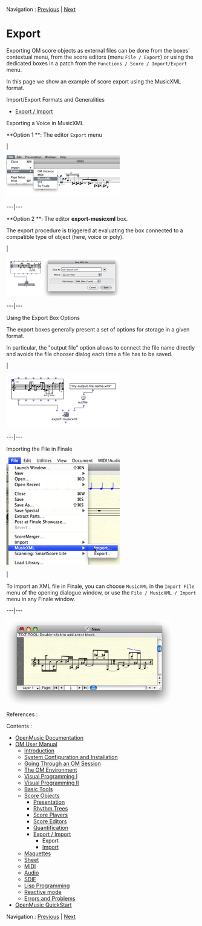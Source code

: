 
Navigation : [Previous](ImportExport "page précédente\(Export /
Import\)") | [Next](Import "Next\(Import\)")

# Export

Exporting OM score objects as external files can be done from the boxes'
contextual menu, from the score editors (menu `File / Export`) or using the
dedicated boxes in a patch from the `Functions / Score / Import/Export` menu.

In this page we show an example of score export using the MusicXML format.

Import/Export Formats and Generalities

  * [Export / Import](ImportExport)

Exporting a Voice in MusicXML

 **Option 1  **: The editor `Export` menu

|

[![](../res/export-editor_1.png)](../res/export-editor.png "Cliquez pour
agrandir")  
  
---|---  
  
 **Option 2  **: The editor **export-musicxml** box.

The export procedure is triggered at evaluating the box connected to a
compatible type of object (here, voice or poly).

|

[![](../res/xml-export_1.png)](../res/xml-export.png "Cliquez pour agrandir")  
  
---|---  
  
Using the Export Box Options

The export boxes generally present a set of options for storage in a given
format.

In particular, the "output file" option allows to connect the file name
directly and avoids the file chooser dialog each time a file has to be saved.

|

[![](../res/xml-export-name_1.png)](../res/xml-export-name.png "Cliquez pour
agrandir")  
  
---|---  
  
Importing the File in Finale

![](../res/importinfinale.png)

|

To import an XML file in Finale, you can choose `MusicXML` in the `Import
File` menu of the opening dialogue window, or use the `File / MusicXML /
Import` menu in any Finale window.  
  
---|---  
  
![](../res/savefinale.png)

References :

Contents :

  * [OpenMusic Documentation](OM-Documentation)
  * [OM User Manual](OM-User-Manual)
    * [Introduction](00-Contents)
    * [System Configuration and Installation](Installation)
    * [Going Through an OM Session](Goingthrough)
    * [The OM Environment](Environment)
    * [Visual Programming I](BasicVisualProgramming)
    * [Visual Programming II](AdvancedVisualProgramming)
    * [Basic Tools](BasicObjects)
    * [Score Objects](ScoreObjects)
      * [Presentation](Score-Objects-Intro)
      * [Rhythm Trees](RT)
      * [Score Players](ScorePlayer)
      * [Score Editors](ScoreEditors)
      * [Quantification](Quantification)
      * [Export / Import](ImportExport)
        * Export
        * [Import](Import)
    * [Maquettes](Maquettes)
    * [Sheet](Sheet)
    * [MIDI](MIDI)
    * [Audio](Audio)
    * [SDIF](SDIF)
    * [Lisp Programming](Lisp)
    * [Reactive mode](Reactive)
    * [Errors and Problems](errors)
  * [OpenMusic QuickStart](QuickStart-Chapters)

Navigation : [Previous](ImportExport "page précédente\(Export /
Import\)") | [Next](Import "Next\(Import\)")

